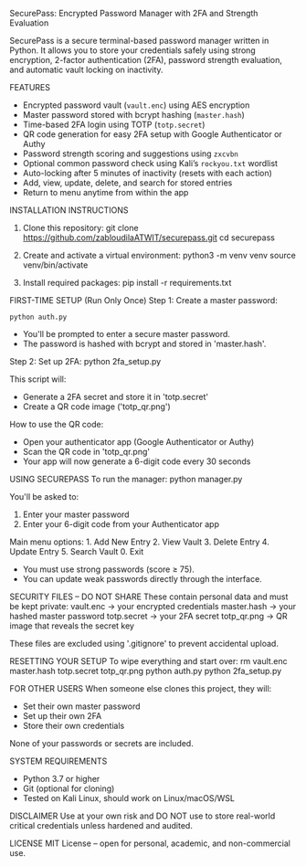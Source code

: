 SecurePass: Encrypted Password Manager with 2FA and Strength Evaluation

SecurePass is a secure terminal-based password manager written in Python. It allows you to store your credentials safely using strong encryption, 2-factor authentication (2FA), password strength evaluation, and automatic vault locking on inactivity.

FEATURES
- Encrypted password vault (`vault.enc`) using AES encryption
- Master password stored with bcrypt hashing (`master.hash`)
- Time-based 2FA login using TOTP (`totp.secret`)
- QR code generation for easy 2FA setup with Google Authenticator or Authy
- Password strength scoring and suggestions using `zxcvbn`
- Optional common password check using Kali’s `rockyou.txt` wordlist
- Auto-locking after 5 minutes of inactivity (resets with each action)
- Add, view, update, delete, and search for stored entries
- Return to menu anytime from within the app

INSTALLATION INSTRUCTIONS
1. Clone this repository:
    git clone https://github.com/zabloudilaATWIT/securepass.git
    cd securepass

2. Create and activate a virtual environment:
    python3 -m venv venv
    source venv/bin/activate

3. Install required packages:
    pip install -r requirements.txt

FIRST-TIME SETUP (Run Only Once)
Step 1: Create a master password:

    python auth.py

- You'll be prompted to enter a secure master password.
- The password is hashed with bcrypt and stored in 'master.hash'.

Step 2: Set up 2FA:
    python 2fa_setup.py

This script will:
- Generate a 2FA secret and store it in 'totp.secret'
- Create a QR code image ('totp_qr.png')

How to use the QR code:
- Open your authenticator app (Google Authenticator or Authy)
- Scan the QR code in 'totp_qr.png'
- Your app will now generate a 6-digit code every 30 seconds

USING SECUREPASS
To run the manager:
    python manager.py

You'll be asked to:
1. Enter your master password
2. Enter your 6-digit code from your Authenticator app

Main menu options:
    1. Add New Entry
    2. View Vault
    3. Delete Entry
    4. Update Entry
    5. Search Vault
    0. Exit

- You must use strong passwords (score ≥ 75).
- You can update weak passwords directly through the interface.

SECURITY FILES – DO NOT SHARE
These contain personal data and must be kept private:
    vault.enc       → your encrypted credentials
    master.hash     → your hashed master password
    totp.secret     → your 2FA secret
    totp_qr.png     → QR image that reveals the secret key

These files are excluded using '.gitignore' to prevent accidental upload.

RESETTING YOUR SETUP
To wipe everything and start over:
    rm vault.enc master.hash totp.secret totp_qr.png
    python auth.py
    python 2fa_setup.py


FOR OTHER USERS
When someone else clones this project, they will:
- Set their own master password
- Set up their own 2FA
- Store their own credentials

None of your passwords or secrets are included.

SYSTEM REQUIREMENTS
- Python 3.7 or higher
- Git (optional for cloning)
- Tested on Kali Linux, should work on Linux/macOS/WSL

DISCLAIMER
Use at your own risk and DO NOT use to store real-world critical credentials unless hardened and audited.

LICENSE
MIT License – open for personal, academic, and non-commercial use.
